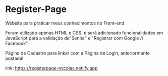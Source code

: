 # Register-Page

Website para praticar meus conhecimentos no Front-end

Foram utilizado apenas HTML e CSS, e será adicionado funcionalidades em JavaScript para a validação de"Senha" e "Registrar com Google // Facebook"

Página de Cadastro para linkar com a Página de Login, anteriormente postada!

link: https://registerpage-nycolas.netlify.app
